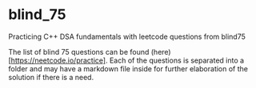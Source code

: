 # blind_75
Practicing C++ DSA fundamentals with leetcode questions from blind75

The list of blind 75 questions can be found (here)[https://neetcode.io/practice]. Each of the questions is separated into a folder and may have a markdown file inside for further elaboration of the solution if there is a need.
